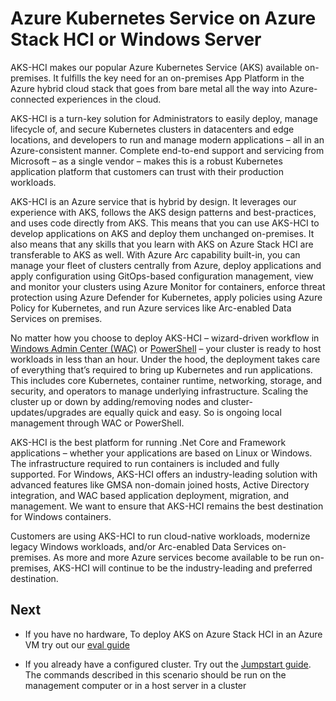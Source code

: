 # Azure Kubernetes Service on Azure Stack HCI or Windows Server

AKS-HCI makes our popular Azure Kubernetes Service (AKS) available on-premises. It fulfills the key need for an on-premises App Platform in the Azure hybrid cloud stack that goes from bare metal all the way into Azure-connected experiences in the cloud.

AKS-HCI is a turn-key solution for Administrators to easily deploy, manage lifecycle of, and secure Kubernetes clusters in datacenters and edge locations, and developers to run and manage modern applications – all in an Azure-consistent manner. Complete end-to-end support and servicing from Microsoft – as a single vendor – makes this is a robust Kubernetes application platform that customers can trust with their production workloads.

AKS-HCI is an Azure service that is hybrid by design. It leverages our experience with AKS, follows the AKS design patterns and best-practices, and uses code directly from AKS. This means that you can use AKS-HCI to develop applications on AKS and deploy them unchanged on-premises. It also means that any skills that you learn with AKS on Azure Stack HCI are transferable to AKS as well. With Azure Arc capability built-in, you can manage your fleet of clusters centrally from Azure, deploy applications and apply configuration using GitOps-based configuration management, view and monitor your clusters using Azure Monitor for containers, enforce threat protection using Azure Defender for Kubernetes, apply policies using Azure Policy for Kubernetes, and run Azure services like Arc-enabled Data Services on premises.

No matter how you choose to deploy AKS-HCI – wizard-driven workflow in [Windows Admin Center (WAC)](https://docs.microsoft.com/en-us/azure-stack/aks-hci/setup) or [PowerShell](https://docs.microsoft.com/en-us/azure-stack/aks-hci/kubernetes-walkthrough-powershell) – your cluster is ready to host workloads in less than an hour. Under the hood, the deployment takes care of everything that’s required to bring up Kubernetes and run applications. This includes core Kubernetes, container runtime, networking, storage, and security, and operators to manage underlying infrastructure. Scaling the cluster up or down by adding/removing nodes and cluster-updates/upgrades are equally quick and easy. So is ongoing local management through WAC or PowerShell.

AKS-HCI is the best platform for running .Net Core and Framework applications – whether your applications are based on Linux or Windows. The infrastructure required to run containers is included and fully supported. For Windows, AKS-HCI offers an industry-leading solution with advanced features like GMSA non-domain joined hosts, Active Directory integration, and WAC based application deployment, migration, and management. We want to ensure that AKS-HCI remains the best destination for Windows containers.

Customers are using AKS-HCI to run cloud-native workloads, modernize legacy Windows workloads, and/or Arc-enabled Data Services on-premises. As more and more Azure services become available to be run on-premises, AKS-HCI will continue to be the industry-leading and preferred destination.

## Next

* If you have no hardware, To deploy AKS on Azure Stack HCI in an Azure VM try out our [eval guide](https://github.com/Azure/aks-hci/tree/main/eval)

* If you already have a configured cluster. Try out the [Jumpstart guide](https://azurearcjumpstart.io/azure_arc_jumpstart/azure_arc_k8s/aks_stack_hci/aks_hci_powershell/).  The commands described in this scenario should be run on the management computer or in a host server in a cluster



